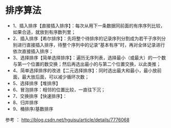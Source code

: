 # 排序算法

* 1、插入排序【直接插入排序】：每次从用下一条数据同前面的有序序列比较，如果合适，就放到有序数列里；
* 2、插入排序【希尔排序】：先将整个待排序的记录序列分割成为若干子序列分别进行直接插入排序，待整个序列中的记录“基本有序”时，再对全体记录进行依次直接插入排序；
* 3、选择排序【简单选择排序】：遍历无序列表，选择最小（或最大）的一个数与第一个位置的数交换；然后再选出最小的与第二个位置交换，以此类推；
* 4、简单选择排序的改进【二元选择排序】：同时选出最大和最小，最小放前面，最大放后面，可以减少循环次数；
* 5、选择排序【堆排序】
* 6、冒泡排序：相邻的位置比较，一直往下沉；
* 7、交换排序【快速排序】：
* 8、归并排序
* 9、桶排序/基数排序

参考 ： http://blog.csdn.net/hguisu/article/details/7776068


